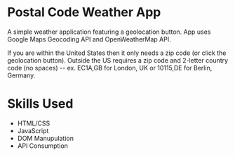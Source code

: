 # Postal Code Weather App

A simple weather application featuring a geolocation button.
App uses Google Maps Geocoding API and OpenWeatherMap API.

If you are within the United States then it only needs a zip code (or click the geolocation button).
Outside the US requires a zip code and 2-letter country code (no spaces)
-- ex. EC1A,GB for London, UK or 10115,DE for Berlin, Germany.

# Skills Used

- HTML/CSS
- JavaScript
- DOM Manupulation
- API Consumption
